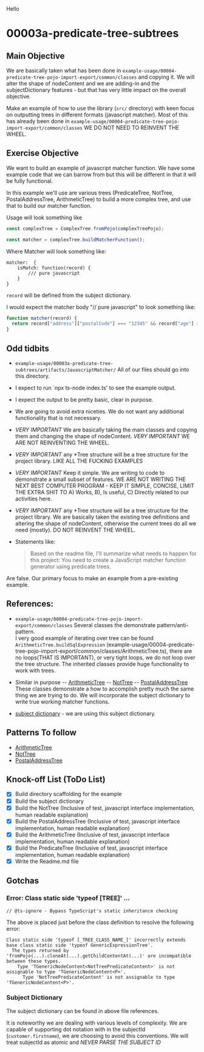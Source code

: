 Hello

# 00003a-predicate-tree-subtrees

## Main Objective

We are basically taken what has been done in `example-usage/00004-predicate-tree-pojo-import-export/common/classes` and copying it. We will alter the shape of nodeContent and we are adding-in and the subjectDictionary features - but that has very little impact on the overall objective.

Make an example of how to use the library (`src/` directory) with keen focus on outputting trees in different formats (javascript matcher). Most of this has already been done in `example-usage/00004-predicate-tree-pojo-import-export/common/classes` WE DO NOT NEED TO REINVENT THE WHEEL.

## Exercise Objective

We want to build an example of javascript matcher function. We have some example code that we can barrow from but this will be different in that it will be fully functional.

In this example we'll use are various trees (PredicateTree, NotTree, PostalAddressTree, ArithmeticTree) to build a more complex tree, and use that to build our matcher function.

Usage will look something like

```javascript
const complexTree = ComplexTree.fromPojo(complexTreePojo);

const matcher = complexTree.buildMatcherFunction();
```

Where Matcher will look something like:

```
matcher:  {
    isMatch: function(record) {
        /// pure javascript
    }
}

```

`record` will be defined from the subject dictionary.

I would expect the matcher body "// pure javascript" to look something like:

```javascript
function matcher(record) {
  return record["address"]["postalCode"] === "12345" && record["age"] > 18;
}
```

## Odd tidbits

- `example-usage/00003a-predicate-tree-subtrees/artifacts/JavascriptMatcher/` All of our files should go into this directory.
- I expect to run `npx ts-node index.ts' to see the example output.
- I expect the output to be pretty basic, clear in purpose.
- We are going to avoid extra niceties. We do not want any additional functionality that is not necessary.
- _VERY IMPORTANT_ We are basically taking the main classes and copying them and changing the shape of nodeContent. _VERY IMPORTANT_ WE ARE NOT REINVENTING THE WHEEL.

- _VERY IMPORTANT_ any \*Tree structure will be a tree structure for the project library. LIKE ALL THE FUCKING EXAMPLES
- _VERY IMPORTANT_ Keep it simple. We are writing to code to demonstrate a small subset of features.
  WE ARE NOT WRITING THE NEXT BEST COMPUTER PROGRAM - KEEP IT SIMPLE, CONCISE, LIMIT THE EXTRA SHIT TO
  A) Works, B), Is useful, C) Directly related to our activities here.
- _VERY IMPORTANT_ any \*Tree structure will be a tree structure for the project library. We are basically taken the existing tree definitions and altering the shape of nodeContent, otherwise the current trees do all we need (mostly). DO NOT REINVENT THE WHEEL.

- Statements like:
  > Based on the readme file, I'll summarize what needs to happen for this project: You need to create a JavaScript matcher function generator using predicate trees.

Are false. Our primary focus to make an example from a pre-existing example.

## References:

- `example-usage/00004-predicate-tree-pojo-import-export/common/classes`
  Several classes the demonstrate pattern/anti-pattern.  
  I very good example of iterating over tree can be found `ArithmeticTree.buildSqlExpression` (example-usage/00004-predicate-tree-pojo-import-export/common/classes/ArithmeticTree.ts),
  there are no loops(THAT IS IMPORTANT), or very tight loops, we do not loop over the tree structure. The inherited classes provide huge functionality to work with trees.

- Similar in purpose
  -- [ArithmeticTree](example-usage/00004-predicate-tree-pojo-import-export/common/classes/ArithmeticTree.ts)
  -- [NotTree](`example-usage/00004-predicate-tree-pojo-import-export/common/classes/NotTree.ts`)
  -- [PostalAddressTree](`example-usage/00004-predicate-tree-pojo-import-export/common/classes/PostalAddressTree.ts`)
  These classes demonstrate a how to accomplish pretty much the same thing we are trying to do. We will incorporate the subject dictionary to write
  true working matcher functions.

- [subject dictionary](example-usage/00003a-predicate-tree-subtrees/artifacts/JavascriptMatcher/subjectDictionary.ts) - we are using this subject dictionary.

## Patterns To follow

- [ArithmeticTree](example-usage/00003a-predicate-tree-subtrees/artifacts/JavascriptMatcher/ArithmeticTree.ts)
- [NotTree](example-usage/00003a-predicate-tree-subtrees/artifacts/JavascriptMatcher/NotTree.ts)
- [PostalAddressTree](example-usage/00003a-predicate-tree-subtrees/artifacts/JavascriptMatcher/PostalAddressTree.ts)

## Knock-off List (ToDo List)

- [x] Build directory scaffolding for the example
- [x] Build the subject dictionary
- [x] Build the NotTree (Inclusive of test, javascript interface implementation, human readable explanation)
- [x] Build the PostalAddressTree (Inclusive of test, javascript interface implementation, human readable explanation)
- [x] Build the ArithmeticTree (Inclusive of test, javascript interface implementation, human readable explanation)
- [x] Build the PredicateTree (Inclusive of test, javascript interface implementation, human readable explanation)
- [x] Write the Readme.md file

## Gotchas

### Error: Class static side 'typeof [TREE]' ...

```
// @ts-ignore - Bypass TypeScript's static inheritance checking
```

The above is placed just before the class definition to resolve the following error:

```
Class static side 'typeof [_TREE_CLASS_NAME_]' incorrectly extends base class static side 'typeof GenericExpressionTree'.
  The types returned by 'fromPojo(...).cloneAt(...).getChildContentAt(...)' are incompatible between these types.
    Type 'TGenericNodeContent<NotTreePredicateContent>' is not assignable to type 'TGenericNodeContent<P>'.
      Type 'NotTreePredicateContent' is not assignable to type 'TGenericNodeContent<P>'.
```

### Subject Dictionary

The subject dictionary can be found in above file references.

It is noteworthy we are dealing with various levels of complexity. We are capable of supporting dot notation with in the subjectId (`customer.firstname`), we are choosing to avoid this conventions. We will treat subjectId as atomic and _NEVER PARSE THE SUBJECT ID_

